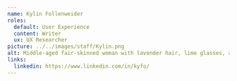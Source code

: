 ```yaml
---
name: Kylin Follenweider
roles:
  default: User Experience
  content: Writer
  ux: UX Researcher
picture: ../../images/staff/Kylin.png
alt: Middle-aged fair-skinned woman with lavender hair, lime glasses, and teal lipstick. Wearing a cheerful smile and skeleton sweater. Waving.
links:
  linkedin: https://www.linkedin.com/in/kyfo/
---
```

